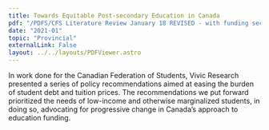 ```yaml
---
title: Towards Equitable Post-secondary Education in Canada
pdf: "/PDFS/CFS Literature Review January 18 REVISED - with funding section.pdf"
date: "2021-01"
topic: "Provincial"
externalLink: False
layout: ../../layouts/PDFViewer.astro
---
```


In work done for the Canadian Federation of Students, Vivic Research presented a series
of policy recommendations aimed at easing the burden of student debt and tuition prices.
The recommendations we put forward prioritized the needs of low-income and otherwise
marginalized students, in doing so, advocating for progressive change in Canada’s
approach to education funding.

